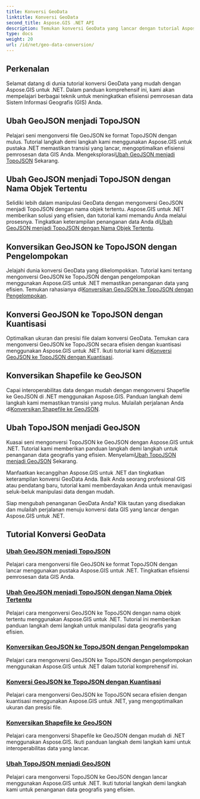 ```yaml
---
title: Konversi GeoData
linktitle: Konversi GeoData
second_title: Aspose.GIS .NET API
description: Temukan konversi GeoData yang lancar dengan tutorial Aspose.GIS untuk .NET. Pelajari cara mengonversi GeoJSON ke TopoJSON, Shapefile ke GeoJSON, dan banyak lagi.
type: docs
weight: 20
url: /id/net/geo-data-conversion/
---
```

## Perkenalan

Selamat datang di dunia tutorial konversi GeoData yang mudah dengan Aspose.GIS untuk .NET. Dalam panduan komprehensif ini, kami akan mempelajari berbagai teknik untuk meningkatkan efisiensi pemrosesan data Sistem Informasi Geografis (GIS) Anda.

## Ubah GeoJSON menjadi TopoJSON
 Pelajari seni mengonversi file GeoJSON ke format TopoJSON dengan mulus. Tutorial langkah demi langkah kami menggunakan Aspose.GIS untuk pustaka .NET memastikan transisi yang lancar, mengoptimalkan efisiensi pemrosesan data GIS Anda. Mengeksplorasi[Ubah GeoJSON menjadi TopoJSON](./convert-geojson-to-topojson/) Sekarang.

## Ubah GeoJSON menjadi TopoJSON dengan Nama Objek Tertentu
 Selidiki lebih dalam manipulasi GeoData dengan mengonversi GeoJSON menjadi TopoJSON dengan nama objek tertentu. Aspose.GIS untuk .NET memberikan solusi yang efisien, dan tutorial kami memandu Anda melalui prosesnya. Tingkatkan keterampilan penanganan data Anda di[Ubah GeoJSON menjadi TopoJSON dengan Nama Objek Tertentu](./convert-geojson-to-topojson-with-specific-object-name/).

## Konversikan GeoJSON ke TopoJSON dengan Pengelompokan
Jelajahi dunia konversi GeoData yang dikelompokkan. Tutorial kami tentang mengonversi GeoJSON ke TopoJSON dengan pengelompokan menggunakan Aspose.GIS untuk .NET memastikan penanganan data yang efisien. Temukan rahasianya di[Konversikan GeoJSON ke TopoJSON dengan Pengelompokan](./convert-geojson-to-topojson-with-grouping/).

## Konversi GeoJSON ke TopoJSON dengan Kuantisasi
 Optimalkan ukuran dan presisi file dalam konversi GeoData. Temukan cara mengonversi GeoJSON ke TopoJSON secara efisien dengan kuantisasi menggunakan Aspose.GIS untuk .NET. Ikuti tutorial kami di[Konversi GeoJSON ke TopoJSON dengan Kuantisasi](./convert-geojson-to-topojson-with-quantization/).

## Konversikan Shapefile ke GeoJSON
 Capai interoperabilitas data dengan mudah dengan mengonversi Shapefile ke GeoJSON di .NET menggunakan Aspose.GIS. Panduan langkah demi langkah kami memastikan transisi yang mulus. Mulailah perjalanan Anda di[Konversikan Shapefile ke GeoJSON](./convert-shapefile-to-geojson/).

## Ubah TopoJSON menjadi GeoJSON
 Kuasai seni mengonversi TopoJSON ke GeoJSON dengan Aspose.GIS untuk .NET. Tutorial kami memberikan panduan langkah demi langkah untuk penanganan data geografis yang efisien. Menyelami[Ubah TopoJSON menjadi GeoJSON](./convert-topojson-to-geojson/) Sekarang.

Manfaatkan kecanggihan Aspose.GIS untuk .NET dan tingkatkan keterampilan konversi GeoData Anda. Baik Anda seorang profesional GIS atau pendatang baru, tutorial kami memberdayakan Anda untuk menavigasi seluk-beluk manipulasi data dengan mudah.

Siap mengubah penanganan GeoData Anda? Klik tautan yang disediakan dan mulailah perjalanan menuju konversi data GIS yang lancar dengan Aspose.GIS untuk .NET.
## Tutorial Konversi GeoData
### [Ubah GeoJSON menjadi TopoJSON](./convert-geojson-to-topojson/)
Pelajari cara mengonversi file GeoJSON ke format TopoJSON dengan lancar menggunakan pustaka Aspose.GIS untuk .NET. Tingkatkan efisiensi pemrosesan data GIS Anda.
### [Ubah GeoJSON menjadi TopoJSON dengan Nama Objek Tertentu](./convert-geojson-to-topojson-with-specific-object-name/)
Pelajari cara mengonversi GeoJSON ke TopoJSON dengan nama objek tertentu menggunakan Aspose.GIS untuk .NET. Tutorial ini memberikan panduan langkah demi langkah untuk manipulasi data geografis yang efisien.
### [Konversikan GeoJSON ke TopoJSON dengan Pengelompokan](./convert-geojson-to-topojson-with-grouping/)
Pelajari cara mengonversi GeoJSON ke TopoJSON dengan pengelompokan menggunakan Aspose.GIS untuk .NET dalam tutorial komprehensif ini.
### [Konversi GeoJSON ke TopoJSON dengan Kuantisasi](./convert-geojson-to-topojson-with-quantization/)
Pelajari cara mengonversi GeoJSON ke TopoJSON secara efisien dengan kuantisasi menggunakan Aspose.GIS untuk .NET, yang mengoptimalkan ukuran dan presisi file.
### [Konversikan Shapefile ke GeoJSON](./convert-shapefile-to-geojson/)
Pelajari cara mengonversi Shapefile ke GeoJSON dengan mudah di .NET menggunakan Aspose.GIS. Ikuti panduan langkah demi langkah kami untuk interoperabilitas data yang lancar.
### [Ubah TopoJSON menjadi GeoJSON](./convert-topojson-to-geojson/)
Pelajari cara mengonversi TopoJSON ke GeoJSON dengan lancar menggunakan Aspose.GIS untuk .NET. Ikuti tutorial langkah demi langkah kami untuk penanganan data geografis yang efisien.